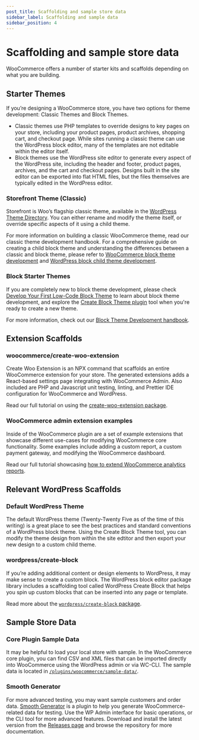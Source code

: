 ```yaml
---
post_title: Scaffolding and sample store data
sidebar_label: Scaffolding and sample data
sidebar_position: 4
---
```


# Scaffolding and sample store data

WooCommerce offers a number of starter kits and scaffolds depending on what you are building.

## Starter Themes

If you’re designing a WooCommerce store, you have two options for theme development: Classic Themes and Block Themes.

- Classic themes use PHP templates to override designs to key pages on your store, including your product pages, product archives, shopping cart, and checkout page. While sites running a classic theme can use the WordPress block editor, many of the templates are not editable within the editor itself.  
- Block themes use the WordPress site editor to generate every aspect of the WordPress site, including the header and footer, product pages, archives, and the cart and checkout pages. Designs built in the site editor can be exported into flat HTML files, but the files themselves are typically edited in the WordPress editor.

### Storefront Theme (Classic)

Storefront is Woo’s flagship classic theme, available in the [WordPress Theme Directory](https://wordpress.org/themes/). You can either rename and modify the theme itself, or override specific aspects of it using a child theme. 

For more information on building a classic WooCommerce theme, read our classic theme development handbook. For a comprehensive guide on creating a child block theme and understanding the differences between a classic and block theme, please refer to [WooCommerce block theme development](/docs/theming/block-theme-development/theming-woo-blocks) and [WordPress block child theme development](https://learn.wordpress.org/lesson-plan/create-a-basic-child-theme-for-block-themes/).

### Block Starter Themes

If you are completely new to block theme development, please check [Develop Your First Low-Code Block Theme](https://learn.wordpress.org/course/develop-your-first-low-code-block-theme/) to learn about block theme development, and explore the [Create Block Theme plugin](https://wordpress.org/plugins/create-block-theme/) tool when you're ready to create a new theme.

For more information, check out our [Block Theme Development handbook](/docs/theming/block-theme-development/theming-woo-blocks).

## Extension Scaffolds

### woocommerce/create-woo-extension

Create Woo Extension is an NPX command that scaffolds an entire WooCommerce extension for your store. The generated extensions adds a React-based settings page integrating with WooCommerce Admin. Also included are PHP and Javascript unit testing, linting, and Prettier IDE configuration for WooCommerce and WordPress.

Read our full tutorial on using the [create-woo-extension package](/docs/extensions/getting-started-extensions/building-your-first-extension).

### WooCommerce admin extension examples

Inside of the WooCommerce plugin are a set of example extensions that showcase different use-cases for modifying WooCommerce core functionality. Some examples include adding a custom report, a custom payment gateway, and modifying the WooCommerce dashboard.

Read our full tutorial showcasing [how to extend WooCommerce analytics reports](/docs/features/analytics/extending-woocommerce-admin-reports).

## Relevant WordPress Scaffolds

### Default WordPress Theme

The default WordPress theme (Twenty-Twenty Five as of the time of this writing) is a great place to see the best practices and standard conventions of a WordPress block theme. Using the Create Block Theme tool, you can modify the theme design from within the site edtitor and then export your new design to a custom child theme.

### wordpress/create-block

If you’re adding additional content or design elements to WordPress, it may make sense to create a custom block. The WordPress block editor package library includes a scaffolding tool called WordPress Create Block that helps you spin up custom blocks that can be inserted into any page or template.

Read more about the [`wordpress/create-block` package](https://developer.wordpress.org/block-editor/reference-guides/packages/packages-create-block/).

## Sample Store Data

### Core Plugin Sample Data

It may be helpful to load your local store with sample. In the WooCommerce core plugin, you can find CSV and XML files that can be imported directly into WooCommerce using the WordPress admin or via WC-CLI. The sample data is located in  [`/plugins/woocommerce/sample-data/`](https://github.com/woocommerce/woocommerce/tree/trunk/plugins/woocommerce/sample-data).

### Smooth Generator

For more advanced testing, you may want sample customers and order data. [Smooth Generator](https://github.com/woocommerce/wc-smooth-generator) is a plugin to help you generate WooCommerce-related data for testing. Use the WP Admin interface for basic operations, or the CLI tool for more advanced features. Download and install the latest version from the [Releases page](https://github.com/woocommerce/wc-smooth-generator/releases) and browse the repository for more documentation.
